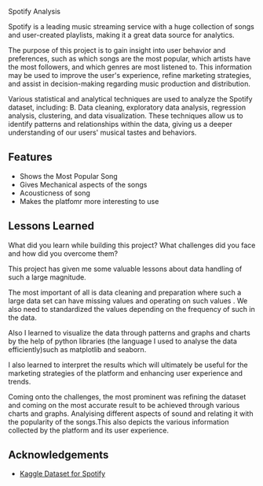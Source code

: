 Spotify Analysis

Spotify is a leading music streaming service with a huge collection of songs and user-created playlists, making it a great data source for analytics.

The purpose of this project is to gain insight into user behavior and preferences, such as which songs are the most popular, which artists have the most followers, and which genres are most listened to. This information may be used to improve the user's experience, refine marketing strategies, and assist in decision-making regarding music production and distribution.

Various statistical and analytical techniques are used to analyze the Spotify dataset, including: B. Data cleaning, exploratory data analysis, regression analysis, clustering, and data visualization. These techniques allow us to identify patterns and relationships within the data, giving us a deeper understanding of our users' musical tastes and behaviors. 
## Features

- Shows the Most Popular Song
- Gives Mechanical aspects of the songs
- Acousticness of song
- Makes the platfomr more interesting to use


## Lessons Learned

What did you learn while building this project? What challenges did you face and how did you overcome them?

This project has given me some valuable lessons about data handling of such a large magnitude.

The most important of all is data cleaning and preparation where such a large data set can have missing values and operating on such values . We also need to standardized the values depending on the frequency of such in the data.

Also I learned to visualize the data through patterns and graphs and charts by the help of python libraries (the language I used to analyse the data efficiently)such as matplotlib and seaborn.

I also learned to interpret the results which will ultimately be useful for the marketing strategies of the platform and enhancing user experience and trends.

Coming onto the challenges, the most prominent was refining the dataset and coming on the most accurate result to be achieved through various charts and graphs. Analyising different aspects of sound and relating it with the popularity of the songs.This also depicts the various information collected by the platform and its user experience.

## Acknowledgements

 - [Kaggle Dataset for Spotify](https://www.kaggle.com/datasets/maharshipandya/-spotify-tracks-dataset)
 
